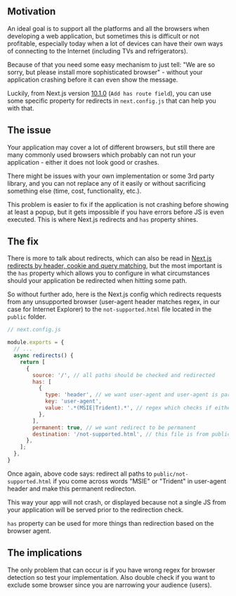 ## Motivation

An ideal goal is to support all the platforms and all the browsers when developing a web application, 
but sometimes this is difficult or not profitable, especially today when a lot of devices can have 
their own ways of connecting to the Internet (including TVs and refrigerators).

Because of that you need some easy mechanism to just tell: "We are so sorry, but please install more 
sophisticated browser" - without your application crashing before it can even show the message.

Luckily, from Next.js version [10.1.0](https://github.com/vercel/next.js/releases/tag/v10.1.0) 
(`Add has route field`), you can use some specific property for redirects in `next.config.js` that 
can help you with that.

## The issue
Your application may cover a lot of different browsers, but still there are many commonly used browsers 
which probably can not run your application - either it does not look good or crashes. 

There might be issues with your own implementation or some 3rd party library, and you can not replace
any of it easily or without sacrificing something else (time, cost, functionality, etc.).

This problem is easier to fix if the application is not crashing before showing at least a popup, 
but it gets impossible if you have errors before JS is even executed.
This is where Next.js redirects and `has` property shines.

## The fix

There is more to talk about redirects, which can also be read in 
[Next.js redirects by header, cookie and query matching](https://nextjs.org/docs/api-reference/next.config.js/redirects#header-cookie-and-query-matching), 
but the most important is the `has` property which allows you to configure in what circumstances should your application be redirected when hitting some path.

So without further ado, here is the Next.js config which redirects requests from any
unsupported browser (user-agent header matches regex, in our case for Internet Explorer)
to the `not-supported.html` file located in the `public` folder.

```js
// next.config.js

module.exports = {
  // ...
  async redirects() {
    return [
      {
        source: '/', // all paths should be checked and redirected
        has: [
          {
            type: 'header', // we want user-agent and user-agent is part of the header
            key: 'user-agent',
            value: '.*(MSIE|Trident).*', // regex which checks if either MSIE or Trident is somewhere in user-agent string - we are excluding IE browser
          },
        ],
        permanent: true, // we want redirect to be permanent
        destination: '/not-supported.html', // this file is from public folder; it can be some other file on some other server
      },
    ];
  },
}
```

Once again, above code says: redirect all paths to `public/not-supported.html` if you come across 
words "MSIE" or "Trident" in user-agent header and make this permanent redirecton.

This way your app will not crash, or displayed because not a single JS from your application will be served prior 
to the redirection check.

`has` property can be used for more things than redirection based on the browser agent.

## The implications

The only problem that can occur is if you have wrong regex for browser detection so test your 
implementation.
Also double check if you want to exclude some browser since you are narrowing your audience (users).